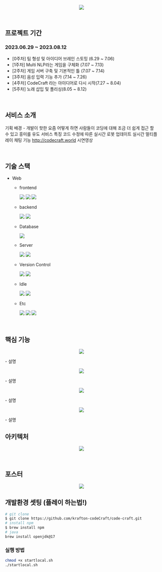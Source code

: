 <p align='center'>
<img src="./img/codecraft_2.png"/>
</p>

<br/>

## 프로젝트 기간

### 2023.06.29 ~ 2023.08.12
- [0주차] 팀 형성 및 아이디어 브레인 스토밍 (6.29 ~ 7.06)
- [1주차] Multi NLP라는 게임을 구체화 (7.07 ~ 7.13)
- [2주차] 게임 서버 구축 및 기본적인 틀  (7.07 ~ 7.14)
- [3주차] 음성 입력 기능 추가 (7.14 ~ 7.26)
- [4주차] CodeCraft 라는 아이디어로 다시 시작(7.27 ~ 8.04)
- [5주차] 노래 삽입 및 폴리싱(8.05 ~ 8.12)

<br/>

## 서비스 소개

기획 배경 - 개발이 핫한 요즘 어떻게 하면 사람들이 코딩에 대해 조금 더 쉽게 접근 할 수 있고 흥미를 유도
서비스 특징
코드 수정에 따른 실시간 로봇 업데이트 
실시간 멀티플레이
채팅 기능
http://codecraft.world
시연영상

<br/>

## 기술 스택
- Web
    - frontend
        <p align="left">
        <img src="https://img.shields.io/badge/HTML-E34F26?style=flat-square&logo=html5&logoColor=white"/>
        <img src="https://img.shields.io/badge/Javascript-ffb13b?style=flat-square&logo=javascript&logoColor=white"/>
        <img src="https://img.shields.io/badge/Pixi-181717?style=flat-square&logo=pixi.js&logoColor=white">
        <p>
    - backend
        <p align="left">
        <img src="https://img.shields.io/badge/Spring-6DB33F?style=flat-square&logo=spring&logoColor=white">
        <img src="https://img.shields.io/badge/Java-181717?style=flat-square&logo=java&logoColor=white">
        </p>
    - Database
        <p align="left">
        <img src="https://img.shields.io/badge/Mysql-4479A1?style=flat-square&logo=mysql&logoColor=white">
        </p>
    - Server
        <p align="left">
        <img src="https://img.shields.io/badge/AWS-232F3E?style=flat-square&logo=amazon-aws&logoColor=white">
        <img src="https://img.shields.io/badge/Docker-2496ED?style=flat-square&logo=docker&logoColor=white">
        </p>

    - Version Control
        <p align="left">
        <img src="https://img.shields.io/badge/GitHub-181717?style=flat-square&logo=github&logoColor=white">
        <img src="https://img.shields.io/badge/Git-F05032?style=flat-square&logo=git&logoColor=white">
        </p>

    - Idle
        <p align="left">
        <img src="https://img.shields.io/badge/Visual%20Studio%20Code-181717?style=flat-square&logo=visual-studio-code&logoColor=white">
        <img src="https://img.shields.io/badge/Eclipse-181717?style=flat-square&logo=eclipse&logoColor=white"> 
        </p>  

    - Etc
        <p align="left">
        <img src="https://img.shields.io/badge/Notion-000000?style=flat-square&logo=notion&logoColor=white">
        <img src="https://img.shields.io/badge/API-007FFF?style=flat-square&logo=api&logoColor=white">
        <img src="https://img.shields.io/badge/GithubAction-181717?style=flat-square&logo=github&logoColor=white">
        </p>

<br/>

## 핵심 기능

<p align='center'>
<img src="./img/13.png"/>
</p>
- 설명

<p align='center'>
<img src="./img/14.png"/>
</p>
- 설명

<p align='center'>
<img src="./img/15.png"/>
</p>
- 설명

<p align='center'>
<img src="./img/16.png"/>
</p>
- 설명

<br/>

## 아키텍처

<p align='center'>
<img src="./img/12.png"/>
</p>

<br/>

## 포스터

<p align='center'>
<img src="./img/codecraftPosterResize.png"/>
</p>


## 개발환경 셋팅 (플레이 하는법!)
```bash
# git clone
$ git clone https://github.com/krafton-codeCraft/code-craft.git
# install npm
$ brew install npm
# java
brew install openjdk@17
```
### 실행 방법
```bash
chmod +x startlocal.sh
./startlocal.sh
```
